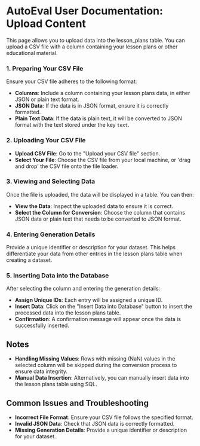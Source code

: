 # AutoEval User Documentation: Upload Content
This page allows you to upload data into the lesson_plans table. You can upload a CSV file with a column containing your lesson plans or other educational material.

### 1. Preparing Your CSV File
Ensure your CSV file adheres to the following format:
- **Columns**: Include a column containing your lesson plans data, in either JSON or plain text format.
- **JSON Data**: If the data is in JSON format, ensure it is correctly formatted.
- **Plain Text Data**: If the data is plain text, it will be converted to JSON format with the text stored under the key `text`.

### 2. Uploading Your CSV File
- **Upload CSV File**: Go to the "Upload your CSV file" section.
- **Select Your File**: Choose the CSV file from your local machine, or 'drag and drop' the CSV file onto the file loader.

### 3. Viewing and Selecting Data
Once the file is uploaded, the data will be displayed in a table. You can then:
- **View the Data**: Inspect the uploaded data to ensure it is correct.
- **Select the Column for Conversion**: Choose the column that contains JSON data or plain text that needs to be converted to JSON format.

### 4. Entering Generation Details
Provide a unique identifier or description for your dataset. This helps differentiate your data from other entries in the lesson plans table when creating a dataset.

### 5. Inserting Data into the Database
After selecting the column and entering the generation details:
- **Assign Unique IDs**: Each entry will be assigned a unique ID.
- **Insert Data**: Click on the "Insert Data into Database" button to insert the processed data into the lesson plans table.
- **Confirmation**: A confirmation message will appear once the data is successfully inserted.

## Notes
- **Handling Missing Values**: Rows with missing (NaN) values in the selected column will be skipped during the conversion process to ensure data integrity.
- **Manual Data Insertion**: Alternatively, you can manually insert data into the lesson plans table using SQL.

## Common Issues and Troubleshooting
- **Incorrect File Format**: Ensure your CSV file follows the specified format.
- **Invalid JSON Data**: Check that JSON data is correctly formatted.
- **Missing Generation Details**: Provide a unique identifier or description for your dataset.
